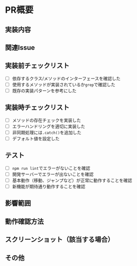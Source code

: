 # PR概要

## 実装内容
<!-- 何を実装/修正したか簡潔に記載 -->

## 関連Issue
<!-- closes #番号 形式で記載 -->

## 実装前チェックリスト
- [ ] 依存するクラス/メソッドのインターフェースを確認した
- [ ] 使用するメソッドが実装されているか`grep`で確認した
- [ ] 既存の実装パターンを参考にした

## 実装時チェックリスト
- [ ] メソッドの存在チェックを実装した
- [ ] エラーハンドリングを適切に実装した
- [ ] 非同期処理には`.catch()`を追加した
- [ ] デフォルト値を設定した

## テスト
- [ ] `npm run lint`でエラーがないことを確認
- [ ] 開発サーバーでエラーが出ないことを確認
- [ ] 基本動作（移動、ジャンプなど）が正常に動作することを確認
- [ ] 新機能が期待通り動作することを確認

## 影響範囲
<!-- 変更の影響を受ける可能性がある機能/ファイルを記載 -->

## 動作確認方法
<!-- レビュアーが動作確認するための手順を記載 -->

## スクリーンショット（該当する場合）
<!-- UIやビジュアルの変更がある場合は画像を添付 -->

## その他
<!-- 補足事項があれば記載 -->